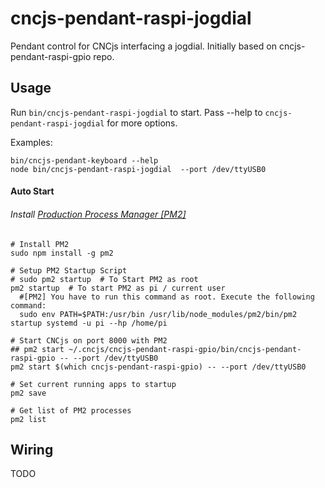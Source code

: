 # cncjs-pendant-raspi-jogdial
Pendant control for CNCjs interfacing a jogdial. Initially based on cncjs-pendant-raspi-gpio repo.

## Usage
Run `bin/cncjs-pendant-raspi-jogdial` to start. Pass --help to `cncjs-pendant-raspi-jogdial` for more options.

Examples:

```
bin/cncjs-pendant-keyboard --help
node bin/cncjs-pendant-raspi-jogdial  --port /dev/ttyUSB0
```

#### Auto Start

###### Install [Production Process Manager [PM2]](http://pm2.io)
```
# Install PM2
sudo npm install -g pm2

# Setup PM2 Startup Script
# sudo pm2 startup  # To Start PM2 as root
pm2 startup  # To start PM2 as pi / current user
  #[PM2] You have to run this command as root. Execute the following command:
  sudo env PATH=$PATH:/usr/bin /usr/lib/node_modules/pm2/bin/pm2 startup systemd -u pi --hp /home/pi

# Start CNCjs on port 8000 with PM2
## pm2 start ~/.cncjs/cncjs-pendant-raspi-gpio/bin/cncjs-pendant-raspi-gpio -- --port /dev/ttyUSB0
pm2 start $(which cncjs-pendant-raspi-gpio) -- --port /dev/ttyUSB0

# Set current running apps to startup
pm2 save

# Get list of PM2 processes
pm2 list
```


## Wiring 

TODO
